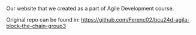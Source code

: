 Our website that we created as a part of Agile Development course.

Original repo can be found in: https://github.com/Ferenc02/bcu24d-agila-block-the-chain-group3
